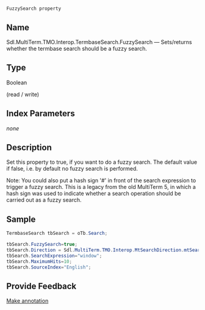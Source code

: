

# 
    FuzzySearch property



## Name

Sdl.MultiTerm.TMO.Interop.TermbaseSearch.FuzzySearch —          Sets/returns whether the termbase search should be a fuzzy search.



## Type

Boolean

(read / write)



## Index Parameters
*none*


## Description



Set this property to true, if you want to do a fuzzy search. The default value if false, i.e. by default no fuzzy search is performed.

Note: You could also put a hash sign '#' in front of the search expression to trigger a fuzzy search. This is a legacy from the old MultiTerm 5, in which a hash sign was used to indicate whether a search operation should be carried out as a fuzzy search.



## Sample


```cs
TermbaseSearch tbSearch = oTb.Search;

tbSearch.FuzzySearch=true;
tbSearch.Direction = Sdl.MultiTerm.TMO.Interop.MtSearchDirection.mtSearchDown;
tbSearch.SearchExpression="window";
tbSearch.MaximumHits=10;
tbSearch.SourceIndex="English";
```



## Provide Feedback

[Make annotation](mailto:sdk-feedback@sdl.com&amp;subject=Reference%20for%20Sdl.MultiTerm.TMO.Interop.TermbaseSearch.FuzzySearch)

